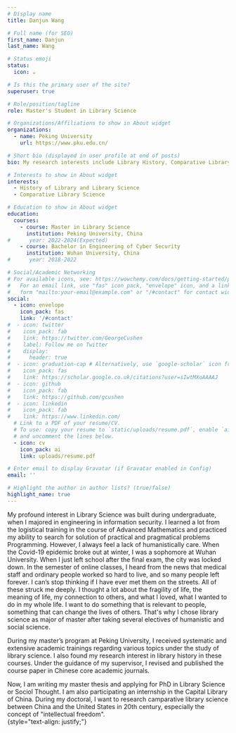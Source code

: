 ```yaml
---
# Display name
title: Danjun Wang

# Full name (for SEO)
first_name: Danjun
last_name: Wang

# Status emoji
status:
  icon: ☕️

# Is this the primary user of the site?
superuser: true

# Role/position/tagline
role: Master's Student in Library Science

# Organizations/Affiliations to show in About widget
organizations:
  - name: Peking University
    url: https://www.pku.edu.cn/

# Short bio (displayed in user profile at end of posts)
bio: My research interests include Library History, Comparative Library Science.

# Interests to show in About widget
interests:
  - History of Library and Library Science
  - Comparative Library Science

# Education to show in About widget
education:
  courses:
    - course: Master in Library Science
      institution: Peking University, China
#      year: 2022-2024(Expected)
    - course: Bachelor in Engineering of Cyber Security
      institution: Wuhan University, China
#      year: 2018-2022

# Social/Academic Networking
# For available icons, see: https://wowchemy.com/docs/getting-started/page-builder/#icons
#   For an email link, use "fas" icon pack, "envelope" icon, and a link in the
#   form "mailto:your-email@example.com" or "/#contact" for contact widget.
social:
  - icon: envelope
    icon_pack: fas
    link: '/#contact'
#  - icon: twitter
#    icon_pack: fab
#    link: https://twitter.com/GeorgeCushen
#    label: Follow me on Twitter
#    display:
#      header: true
#  - icon: graduation-cap # Alternatively, use `google-scholar` icon from `ai` icon pack
#    icon_pack: fas
#    link: https://scholar.google.co.uk/citations?user=sIwtMXoAAAAJ
#  - icon: github
#    icon_pack: fab
#    link: https://github.com/gcushen
#  - icon: linkedin
#    icon_pack: fab
#    link: https://www.linkedin.com/
  # Link to a PDF of your resume/CV.
  # To use: copy your resume to `static/uploads/resume.pdf`, enable `ai` icons in `params.yaml`,
  # and uncomment the lines below.
  - icon: cv
    icon_pack: ai
    link: uploads/resume.pdf

# Enter email to display Gravatar (if Gravatar enabled in Config)
email: ''

# Highlight the author in author lists? (true/false)
highlight_name: true
---
```


My profound interest in Library Science was built during undergraduate, when I majored in engineering in information security. I learned a lot from the logistical training in the course of Advanced Mathematics and practiced my ability to search for solution of practical and pragmatical problems Programming. However, I always feel a lack of humanistically care. When the Covid-19 epidemic broke out at winter, I was a sophomore at Wuhan University. When I just left school after the final exam, the city was locked down. In the semester of online classes, I heard from the news that medical staff and ordinary people worked so hard to live, and so many people left forever. I can’s stop thinking if I have ever met them on the streets. All of these struck me deeply. I thought a lot about the fragility of life, the meaning of life, my connection to others, and what I loved, what I wanted to do in my whole life. I want to do something that is relevant to people, something that can change the lives of others. That's why I chose library science as major of master after taking several electives of humanistic and social science. 

During my master’s program at Peking University, I received systematic and extensive academic trainings regarding various topics under the study of library science. I also found my research interest in library history in these courses. Under the guidance of my supervisor, I revised and published the course paper in Chinese core academic journals. 

Now, I am writing my master thesis and applying for PhD in Library Science or Sociol Thought. I am also participating an internship in the Capital Library of China. During my doctoral, I want to research camparative library science between China and the United States in 20th century, especially the concept of "intellectual freedom".  
{style="text-align: justify;"}
